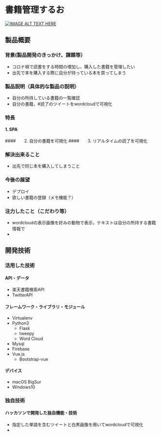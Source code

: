 # 書籍管理するお

[![IMAGE ALT TEXT HERE](https://jphacks.com/wp-content/uploads/2021/07/JPHACKS2021_ogp.jpg)](https://www.youtube.com/watch?v=LUPQFB4QyVo)

## 製品概要
### 背景(製品開発のきっかけ、課題等）
* コロナ禍で読書をする時間の増加し，購入した書籍を管理したい
* 出先で本を購入する際に自分が持っている本を買ってしまう
### 製品説明（具体的な製品の説明）
* 自分の所持している書籍の一覧確認
* 自分の書籍，#読了のツイートをwordcloudで可視化
### 特長
#### 1. SPA
####　　2. 自分の書籍を可視化
####　　3. リアルタイムの読了を可視化

### 解決出来ること
* 出先で同じ本を購入してしまうこと
### 今後の展望
* デプロイ
* 欲しい書籍の登録（メモ機能？）
### 注力したこと（こだわり等）
* wordcloudの表示画像を好みの動物で表示，テキストは自分の所持する書籍情報で
* 

## 開発技術
### 活用した技術
#### API・データ
* 楽天書籍検索API
* TwitterAPI

#### フレームワーク・ライブラリ・モジュール
* Virtualenv
* Python3
    * Flask
    * tweepy
    * Word Cloud
* Mysql
* Firebase
* Vue.js
    * Bootstrap-vue

#### デバイス
* macOS BigSur
* Windows10

### 独自技術
#### ハッカソンで開発した独自機能・技術
* 指定した単語を含むツイートと白黒画像を用いてwordcloudで可視化
* 
